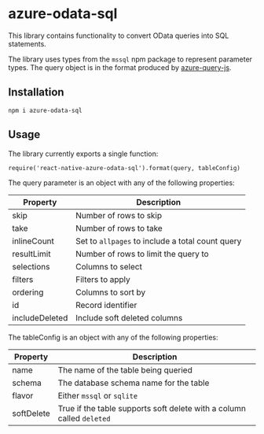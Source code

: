 # azure-odata-sql

This library contains functionality to convert OData queries into SQL
statements.

The library uses types from the `mssql` npm package to represent parameter types.
The query object is in the format produced by
[azure-query-js](https://github.com/Azure/queryjs).

## Installation

    npm i azure-odata-sql

## Usage

The library currently exports a single function:

    require('react-native-azure-odata-sql').format(query, tableConfig)

The query parameter is an object with any of the following properties:

|Property|Description|
|--------|-----------|
|skip|Number of rows to skip|
|take|Number of rows to take|
|inlineCount|Set to `allpages` to include a total count query|
|resultLimit|Number of rows to limit the query to|
|selections|Columns to select|
|filters|Filters to apply|
|ordering|Columns to sort by|
|id|Record identifier|
|includeDeleted|Include soft deleted columns|

The tableConfig is an object with any of the following properties:

|Property|Description|
|--------|-----------|
|name|The name of the table being queried|
|schema|The database schema name for the table|
|flavor|Either `mssql` or `sqlite`|
|softDelete|True if the table supports soft delete with a column called `deleted`|
